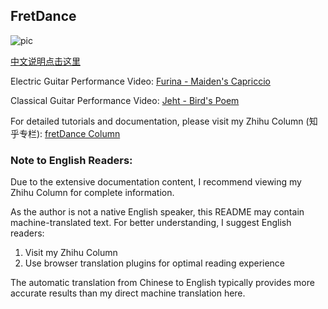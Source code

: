 ## FretDance

![pic](asset\img\20240517043331.png)

[中文说明点击这里](readMeCN.md)

Electric Guitar Performance Video: [Furina - Maiden's Capriccio](https://www.bilibili.com/video/BV183t9zXEu6/)

Classical Guitar Performance Video: [Jeht - Bird's Poem](https://www.bilibili.com/video/BV1HmY6zEEwZ/)

For detailed tutorials and documentation, please visit my Zhihu Column (知乎专栏): [fretDance Column](https://www.zhihu.com/column/c_1932748054936684153)

### Note to English Readers:

Due to the extensive documentation content, I recommend viewing my Zhihu Column for complete information.

As the author is not a native English speaker, this README may contain machine-translated text. For better understanding, I suggest English readers:

1. Visit my Zhihu Column
2. Use browser translation plugins for optimal reading experience

The automatic translation from Chinese to English typically provides more accurate results than my direct machine translation here.
